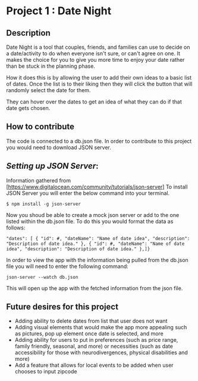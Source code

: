 __Project 1 : Date Night__
===============================

__Description__
----------------
Date Night is a tool that couples, friends, and families can use to decide on a date/activity to do when everyone isn't sure, or can't agree on one. It makes the choice for you to give you more time to enjoy your date rather than be stuck in the planning phase. 

How it does this is by allowing the user to add their own ideas to a basic list of dates. Once the list is to their liking then they will click the button that will randomly select the date for them. 

They can hover over the dates to get an idea of what they can do if that date gets chosen. 

__How to contribute__
---------------------
The code is connected to a db.json file. In order to contribute to this project you would need to download JSON server. 

_Setting up JSON Server_:
---
Information gathered from [https://www.digitalocean.com/community/tutorials/json-server]
To install JSON Server you will enter the below command into your terminal.

 `$ npm install -g json-server`

 Now you shoud be able to create a mock json server or add to the one listed within the db.json file. To do this you would format the data as follows:

 `"dates": [
    {
      "id": #,
      "dateName": "Name of date idea",
      "description": "Description of date idea."
    },
    {
      "id": #,
      "dateName": "Name of date idea",
      "description": "Description of date idea."
    },]}`

In order to view the app with the information being pulled from the db.json file you will need to enter the following command: 

`json-server --watch db.json` 

This will open up the app with the fetched information from the json file. 

__Future desires for this project__ 
--------------
* Adding ability to delete dates from list that user does not want 
* Adding visual elements that would make the app more appealing such as pictures, pop up element once date is selected, and more
* Adding ability for users to put in preferences (such as price range, family friendly, seasonal, and more) or necessities (such as date accessibility for those with neurodivergences, physical disabilities and more)
* Add a feature that allows for local events to be added when user chooses to input zipcode